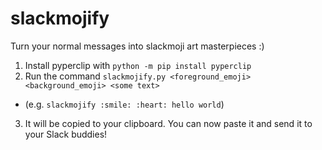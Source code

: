 # slackmojify
Turn your normal messages into slackmoji art masterpieces :)

1. Install pyperclip with `python -m pip install pyperclip`
2. Run the command `slackmojify.py <foreground_emoji> <background_emoji> <some text>`
- (e.g. `slackmojify :smile: :heart: hello world`)
3. It will be copied to your clipboard. You can now paste it and send it to your Slack buddies!
